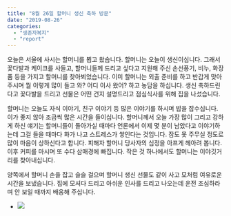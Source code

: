 ```yaml
---
title: "8월 26일 할머니 생신 축하 방문"
date: "2019-08-26"
categories: 
  - "생존자복지"
  - "report"
---
```


오늘은 서울에 사시는 할머니를 뵙고 왔습니다. 할머니는 오늘이 생신이십니다. 그래서 꽃다발과 케이크를 사들고, 할머니들께 드리고 싶다고 지원해 주신 손선풍기, 비누, 화장품 등을 가지고 할머니를 찾아뵈었습니다. 이미 할머니는 외출 준비를 하고 반갑게 맞아주시며 뭘 이렇게 많이 들고 와? 어디 이사 왔어? 하고 농담을 하십니다. 생신 축하드린다고 꽃다발을 드리고 선물은 어떤 건지 설명드리고 점심식사를 위해 집을 나섰습니다.

할머니는 오늘도 자식 이야기, 친구 이야기 등 많은 이야기를 하시며 밥을 잡수십니다. 이가 좋지 않아 조금씩 많은 시간을 들이십니다. 할머니께서 오늘 가장 많이 그리고 강하게 하신 얘기는 할머니들이 돌아가실 때마다 언론에서 이제 몇 분이 남았다고 이야기하는데 그걸 들을 때마다 화가 나고 스트레스가 쌓인다는 것입니다. 잠도 못 주무실 정도로 많이 마음이 상하신다고 합니다. 피해자 할머니 당사자의 심정을 아프게 헤아려 봅니다. 이후 커피를 마시며 또 수다 삼매경에 빠집니다. 작은 것 하나에서도 할머니는 이야깃거리를 찾아내십니다.

양쪽에서 할머니 손을 잡고 슬슬 걸으며 할머니 생신 선물도 같이 사고 모처럼 여유로운 시간을 보냈습니다. 집에 모셔다 드리고 아쉬운 인사를 드리고 나오는데 운전 조심하라며 안 보일 때까지 배웅해 주십니다.

- ![](https://womenandwar.net/kr/wp-content/uploads/2019/08/사본-photo_2019-08-26_19-44-16-1024x860.jpg)
